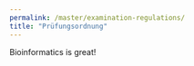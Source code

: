 ```yaml
---
permalink: /master/examination-regulations/
title: "Prüfungsordnung"
---
```


Bioinformatics is great!